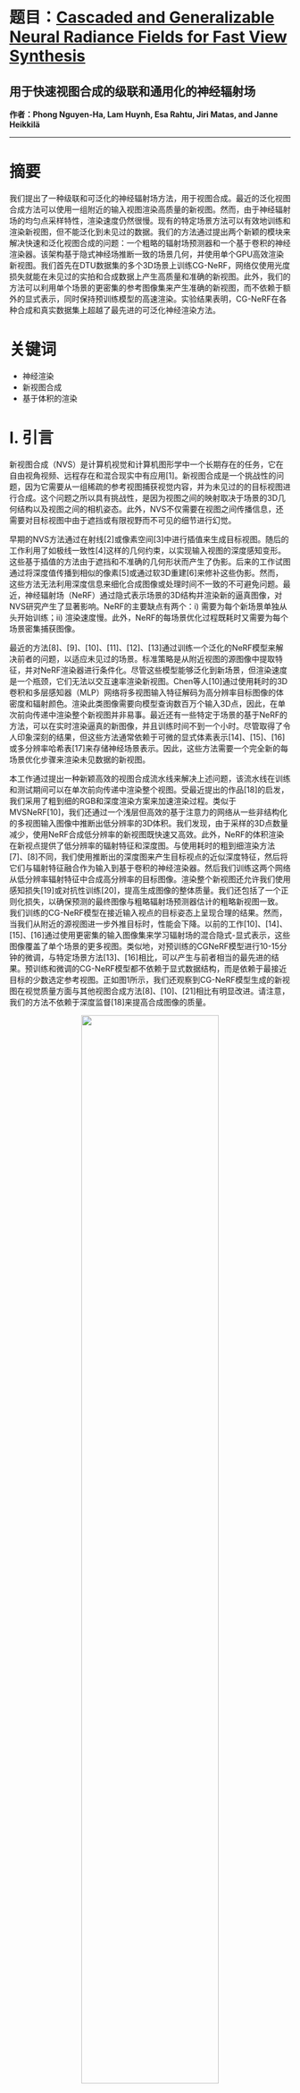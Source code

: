 # 题目：[Cascaded and Generalizable Neural Radiance Fields for Fast View Synthesis](https://ieeexplore.ieee.org/document/10328666/)
## 用于快速视图合成的级联和通用化的神经辐射场
**作者：Phong Nguyen-Ha, Lam Huynh, Esa Rahtu, Jiri Matas, and Janne Heikkilä**
****
# 摘要
我们提出了一种级联和可泛化的神经辐射场方法，用于视图合成。最近的泛化视图合成方法可以使用一组附近的输入视图渲染高质量的新视图。然而，由于神经辐射场的均匀点采样特性，渲染速度仍然很慢。现有的特定场景方法可以有效地训练和渲染新视图，但不能泛化到未见过的数据。我们的方法通过提出两个新颖的模块来解决快速和泛化视图合成的问题：一个粗略的辐射场预测器和一个基于卷积的神经渲染器。该架构基于隐式神经场推断一致的场景几何，并使用单个GPU高效渲染新视图。我们首先在DTU数据集的多个3D场景上训练CG-NeRF，网络仅使用光度损失就能在未见过的实拍和合成数据上产生高质量和准确的新视图。此外，我们的方法可以利用单个场景的更密集的参考图像集来产生准确的新视图，而不依赖于额外的显式表示，同时保持预训练模型的高速渲染。实验结果表明，CG-NeRF在各种合成和真实数据集上超越了最先进的可泛化神经渲染方法。

# 关键词
- 神经渲染
- 新视图合成
- 基于体积的渲染

# I. 引言
新视图合成（NVS）是计算机视觉和计算机图形学中一个长期存在的任务，它在自由视角视频、远程存在和混合现实中有应用[1]。新视图合成是一个挑战性的问题，因为它需要从一组稀疏的参考视图捕获视觉内容，并为未见过的的目标视图进行合成。这个问题之所以具有挑战性，是因为视图之间的映射取决于场景的3D几何结构以及视图之间的相机姿态。此外，NVS不仅需要在视图之间传播信息，还需要对目标视图中由于遮挡或有限视野而不可见的细节进行幻觉。

早期的NVS方法通过在射线[2]或像素空间[3]中进行插值来生成目标视图。随后的工作利用了如极线一致性[4]这样的几何约束，以实现输入视图的深度感知变形。这些基于插值的方法由于遮挡和不准确的几何形状而产生了伪影。后来的工作试图通过将深度值传播到相似的像素[5]或通过软3D重建[6]来修补这些伪影。然而，这些方法无法利用深度信息来细化合成图像或处理时间不一致的不可避免问题。最近，神经辐射场（NeRF）通过隐式表示场景的3D结构并渲染新的逼真图像，对NVS研究产生了显著影响。NeRF的主要缺点有两个：i) 需要为每个新场景单独从头开始训练；ii) 渲染速度慢。此外，NeRF的每场景优化过程既耗时又需要为每个场景密集捕获图像。

最近的方法[8]、[9]、[10]、[11]、[12]、[13]通过训练一个泛化的NeRF模型来解决前者的问题，以适应未见过的场景。标准策略是从附近视图的源图像中提取特征，并对NeRF渲染器进行条件化。尽管这些模型能够泛化到新场景，但渲染速度是一个瓶颈，它们无法以交互速率渲染新视图。Chen等人[10]通过使用耗时的3D卷积和多层感知器（MLP）网络将多视图输入特征解码为高分辨率目标图像的体密度和辐射颜色。渲染此类图像需要向模型查询数百万个输入3D点，因此，在单次前向传递中渲染整个新视图并非易事。最近还有一些特定于场景的基于NeRF的方法，可以在实时渲染逼真的新图像，并且训练时间不到一个小时。尽管取得了令人印象深刻的结果，但这些方法通常依赖于可微的显式体素表示[14]、[15]、[16]或多分辨率哈希表[17]来存储神经场景表示。因此，这些方法需要一个完全新的每场景优化步骤来渲染未见数据的新视图。

本工作通过提出一种新颖高效的视图合成流水线来解决上述问题，该流水线在训练和测试期间可以在单次前向传递中渲染整个视图。受最近提出的作品[18]的启发，我们采用了粗到细的RGB和深度渲染方案来加速渲染过程。类似于MVSNeRF[10]，我们还通过一个浅层但高效的基于注意力的网络从一些非结构化的多视图输入图像中推断出低分辨率的3D体积。我们发现，由于采样的3D点数量减少，使用NeRF合成低分辨率的新视图既快速又高效。此外，NeRF的体积渲染在新视点提供了低分辨率的辐射特征和深度图。与使用耗时的粗到细渲染方法[7]、[8]不同，我们使用推断出的深度图来产生目标视点的近似深度特征，然后将它们与辐射特征融合作为输入到基于卷积的神经渲染器。然后我们训练这两个网络从低分辨率辐射特征中合成高分辨率的目标图像。渲染整个新视图还允许我们使用感知损失[19]或对抗性训练[20]，提高生成图像的整体质量。我们还包括了一个正则化损失，以确保预测的最终图像与粗略辐射场预测器估计的粗略新视图一致。
我们训练的CG-NeRF模型在接近输入视点的目标姿态上呈现合理的结果。然而，当我们从附近的源视图进一步外推目标时，性能会下降。以前的工作[10]、[14]、[15]、[16]通过使用更密集的输入图像集来学习辐射场的混合隐式-显式表示，这些图像覆盖了单个场景的更多视图。类似地，对预训练的CGNeRF模型进行10-15分钟的微调，与特定场景方法[13]、[16]相比，可以产生与前者相当的最先进的结果。预训练和微调的CG-NeRF模型都不依赖于显式数据结构，而是依赖于最接近目标的少数选定参考视图。正如图1所示，我们还观察到CG-NeRF模型生成的新视图在视觉质量方面与其他视图合成方法[8]、[10]、[21]相比有明显改进。请注意，我们的方法不依赖于深度监督[18]来提高合成图像的质量。

<div align=center>   <img src="https://img-blog.csdnimg.cn/direct/57366c964a734cf49d934fa6c1fc5f08.png" width="70%" /> </div>


CG-NeRF通过轻量级视图合成网络显示出强大的泛化能力，可以渲染新视角下逼真的图像。如果用额外的图像进一步优化，CG-NeRF将超越最近提出的可泛化视图合成方法[10]、[13]、[21]和每场景优化模型[7]、[16]。本工作的主要贡献包括：
- 一个高效的稀疏视图合成网络，采用粗略的辐射场预测器和神经渲染器，比NeRF[7]及其变体[10]、[13]、[21]快大约两个数量级的速度有效预测新图像。
- 提出的场景特定模型仅需要使用更多图像对预训练模型进行10-15分钟的微调。此外，CG-NeRF不需要额外的深度监督。
- CG-NeRF在新视图合成方面取得了最先进的结果，无论是在真实还是合成数据集上，如DTU[22]、Synthetic-NeRF[7]、Forward-Facing[23]和Tank&Temples[24]。

我们将在论文发表后公开发布源代码和神经网络模型。

# III. 提出的方法
本节详细描述了CG-NeRF的架构，它由两个模块组成：一个粗略辐射场预测器（第III-A节），它以较低的分辨率生成场景的几何和外观；以及一个基于卷积的神经渲染器（第III-B节），它结合了粗略和精细的特征来生成原始尺寸的最终目标图像。此外，我们还讨论了用于训练可泛化的CG-NeRF模型的损失函数，然后对单个场景进行微调（第III-C节）。

## A. 粗略辐射场预测器
我们对粗略辐射场的推断方法与最近关于泛化视图合成的许多工作是正交的。尽管这些方法的结果令人印象深刻，但它们无法实现快速视图合成。由于每个像素都是独立渲染的，数百万个查询的3D点必须通过深度网络。这种方案是昂贵的，因为查询的数量远大于渲染的像素总数。

CG-NeRF与上述方法的主要区别在于，我们在较低的分辨率下推断辐射场，以减少查询输入并加快渲染过程。通过这样做，我们还可以在单个前向传递中获得整个目标视图的几何和外观特征。我们的方法通过避免将所有查询的3D点分割成多个小块，并将每个小块作为小图像块进行渲染，从而绕过了NeRF的缓慢渲染。因此，NeRF需要多个前向传递来渲染新视图的补丁。基于补丁的渲染策略还阻止了NeRF及其变体使用GAN或感知损失来训练他们的模型，如果在训练期间生成了随机像素。相比之下，我们可以在这些损失之间训练CG-NeRF，即地面真实图像和估计的新视图在低分辨率和高分辨率之间的损失（见第III-C节）。

**特征提取：** 我们首先描述我们的流程（见图2），用于估计给定一组N个非结构化输入图像{In}及其姿态的目标视点的粗略辐射场。每个输入图像In首先被送入特征金字塔网络，以提取Fc∈ RH/4×W/4×C 和 Ff∈RH×W×C/4，分别是粗略和精细的2D图像特征。注意，Ff具有与原始输入相同的高度H和宽度W，因此我们稍后可以使用它们进行粗略到精细的合成。我们在粗略层次上不知道场景几何形状，因此我们均匀地采样了几个K个虚拟深度平面。因此，我们利用每个输入视图的粗略特征来构建目标视点的成本体积。这些特征Fc通过双线性采样变形到多个假设深度平面。然后，变形后的特征被连接起来构建每个视图的粗略体积Vn。

<div align=center>   <img src="https://img-blog.csdnimg.cn/direct/664358a2706d4f4da3786bf10d1854dd.png" width="70%" /> </div>


**多视图注意力学习：** 每个体积Vn包含目标视图的多个平面特征，因此需要一个空间推理架构来聚合这些N个体积，然后再进行神经渲染步骤。以前的工作使用普通的Transformers，由于多头注意力的大量计算，导致新视图的推理速度变慢。基于MVS的方法选择基于均值和方差的体积，稍后3D UNet可以处理以推断统一的场景编码体积。然而，由于与基于注意力的架构相比，3D Unet的接受场较小，因此受到限制。

在这项工作中，我们通过使用单个MobileViT块，这是Transformers的更节省内存的变体，结合了两种方法的优点。我们还计算了N个体积Vn之间的均值和方差，并将它们作为统计体积连接起来，然后传递给单个MobileViT块。该块通过多头注意力学习非重叠补丁之间的长期依赖关系。我们配置MobileViT块的输入和输出通道，产生一个统一的体积ˆV，其空间维度与Vn相同。通过学习关注提取的多视图特征，推断出的体积编码了场景几何和外观，这些可以稍后处理成体积密度和视图依赖特征，用于视图合成。

**粗略辐射场：** 使用统一的粗略体积ˆV，我们的方法学习了一个MLP网络M（见图3左）来回归体积密度σk和3D点xk及其观察方向dk的外观特征fk。具体来说，每个3D点xk是来自目标相机的射线与虚拟深度平面的交点。我们通过三线性插值获得采样点xk的特征ˆV(xk)。然后，粗略辐射场如下计算：

<div align=center>   <img src="https://img-blog.csdnimg.cn/direct/d6eedaa5889c4f8aaf57ac085caa05cb.png" width="70%" /> </div>


$$
(\sigma_k, f_k) = M\left[
\gamma(x_k), \gamma(d_k), \hat{V}(x_k)
\right]
\tag{1}
$$

其中γ是位置编码函数。在这项工作中，我们估计每点特征fk，这些特征稍后可以用于神经渲染器（在第III-B节中描述）。

我们设计模型M作为一个浅层MLP网络，以便训练/推理速度可以比NeRF的对应物更快。我们不是直接将位置嵌入γ(xk)和γ(d_k)连接到图像特征上，而是使用两个不同的全连接层，并将两个嵌入投影到潜在空间中，然后再与插值特征ˆV(xk)组合。增加这两个额外的层不会增加推理时间，但进一步提高了模型的学习能力。此外，由于将整个网络作为单个GPU内核处理，我们提出的架构比NeRF的对应物运行得更高效。

我们还采用[7]的体积渲染方法，通过可微分的光线步进来渲染新深度和特征。具体来说，我们可以通过沿射线r累积K个采样三维点的fk和σk来计算每射线特征Fr如下：

$$
\begin{align}
F_r = \sum_{k=1}^{K} \tau_k (1 - \exp(-\sigma_k \Delta k)) f_k \tag{2}
\end{align}
$$

$$
\begin{align}
\tau_k = \exp\left[
-\sum_{t=1}^{k-1} \sigma_t \Delta t
\right] \tag{3}
\end{align}
$$

其中 τi 是从射线原点到点 xk 的累积体积透射率，Δk 是相邻采样点之间的距离。收集目标相机的所有射线特征 Fr，我们获得了新视图的粗略特征图 F ∈ RH/4×W/4×C。我们还可以通过计算估计密度和 xk 的深度值的加权和，作为体积渲染的副产品，获得时间上一致的深度图 D ∈ RH/4×W/4。在没有学习预测原始分辨率下的新深度图的情况下，我们上采样粗略深度图 D，并使用它们通过特征融合步骤结合高分辨率输入特征 Ff_n。

## B. 神经渲染器

**特征融合：** 一旦我们得到了粗略的场景几何和外观估计，我们使用一个自动编码器网络来渲染最终的目标图像。使用粗略特征生成高分辨率的新视图是一个挑战。因此，我们利用[18]的深度平面重采样技术来获得具有与目标视图完全相同的空间分辨率的近深度特征F'。对于从目标相机发射的每个射线，我们在给定射线的预测深度值周围采样J个点。我们将这些点反向投影到每个输入相机中，并通过双线性插值获得它们对应的特征。

F'中每个像素F' ∈ RH×W ×JC/4是多视图变形特征的加权和，权重定义为每个输入视点处xk的逆深度。随着粗略辐射场预测器在预测深度图方面的改进，特征融合方法也是如此。有关更多详细信息，请参考[18]。

**UNet渲染器：** 为了在高分辨率下渲染新视图，我们将粗略特征F上采样以匹配原始目标的空间分辨率，然后与F'连接，再输入到一个完全卷积的UNet神经渲染器中，该渲染器包含三个上采样和下采样卷积层。我们没有使用编码器和解码器之间的跳跃连接，而是采用了几个带有快速傅里叶卷积（Fast Fourier Convolutions）的残差块。这些块具有图像范围的接受场，可以有效地结合多尺度特征F和F'来渲染高分辨率的新图像I+RGB。由于编码器和解码器之间没有跳跃连接，Unet模型也由于参数数量的减少而变得更小、更高效。

## C. 损失函数
我们使用细重建损失Lfine训练粗略辐射场预测器和自动编码器网络，这是I+RGB和地面真实图像之间的L1损失和感知损失的组合。也可以添加一个1×1的卷积层，将粗略特征F转换为低分辨率RGB颜色图像IRGB。输出一个中间的粗略新视图允许我们使用IRGB（见图3右）和下尺度地面真实图像之间的重建L1损失项Lcoarse来训练CG-NeRF。这个损失项还有助于规范粗略辐射场学习，而不依赖于深度监督。为了确保IRGB和I+RGB在视觉上与彼此一致，我们遵循[20]的双判别器设置，增加了一个铰链GAN损失LGAN。与在三个通道图像上进行判别不同，我们使用六通道真实和假图像进行对抗性训练。假图像IRGB在与I+RGB连接之前被上采样。地面真实图像也在与原始图像连接之前被下采样。

我们训练CG-NeRF的总光度损失计算为Ltotal = Lfine + Lcoarse + λLGAN。

# IV. 实验
在本节中，我们评估了CG-NeRF的性能，并将其生成的新视图与最先进的方法进行了比较。
## A. 实现细节
模型细节：模型使用Adam优化器进行训练，判别器的学习率为0.004，粗糙辐射场预测器和神经渲染器的学习率均为0.001，动量参数为(0, 0.9)。 $\lambda = 0.5, C = 64, K = 64, J = 4, N = 3, W = 640, H = 512$ ，MobileViT块有4个注意力头以加快推理速度。我们使用tiny-cuda-nn库的Pytorch扩展来实现全连接层。CG-NeRF的其他模块使用原生Pytorch实现。我们首先使用四个V100 GPU和16的批量大小，从零开始训练模型16小时。然后在单个V100 GPU上进行10-15分钟的微调，为每个测试场景实现最先进的结果。我们还尝试在消费级RTX 2080TI GPU上进行15分钟的微调，观察到在视图合成质量方面没有显著差异。
视图选择：我们遵循[51]中的视图选择方法，为每个目标图像选择最近的10个源图像。我们首先对每个训练场景运行标准结构从运动方法[52]，以估计数据集中每个图像的粗略深度图。然后，我们使用已知的相机内参和外参，将新视图中具有有效深度值的像素投影到每个输入图像中。对于每个新视图，我们选择最接近的10个输入图像，这些图像具有最多的有效投影。由于我们的方法受到GPU内存的限制，我们随后从10个最近视图中随机采样N个视图。在每个训练步骤中，输入到网络的视图数量N进一步在3-5之间均匀采样。
然而，当一组稀疏的N个附近视图只能覆盖场景的一小部分时，执行视图外推是具有挑战性的。我们通过在微调阶段增加N的数量来解决这个问题。我们在其他一般化的视图合成基线方法[10]、[21]上应用相同的视图选择策略，并在以下部分中报告与它们的比较结果。我们还在表V中更详细地讨论了增加N对训练性能的影响。
## B. 实验
*数据集*：我们在DTU[22]数据集上训练CG-NeRF以学习一个可推广的网络。DTU是一个MVS数据集，由在7种不同光照条件下的49个位置扫描的100多个场景组成。从49个相机姿态中，我们选择了10个作为视图合成的目标，并使用其余的姿态选择源图像。我们使用DTU数据集的测试集评估我们预训练模型的性能。为了进一步将CG-NeRF与最先进的方法进行比较，我们在Synthetic-NeRF[7]、Forward-Facing[23]和Tanks & Temples[24]数据集上测试了它，这些数据集的场景和视图分布与我们的训练集不同。每个场景包括12到62张图像，其中这些图像的1/8被留作测试。

*基线*：在这次评估中，我们将CG-NeRF与一般化的视图合成和纯场景优化方法进行了比较。前者方法[8]、[10]、[21]有无每个场景优化来预测新视图。我们使用他们提供的代码在DTU数据集[22]上训练它们，然后对每个测试场景进行微调，以进行公平比较。此外，我们还将我们的方法与最近的特定场景合成方法如Instant-NGP[17]、PointNeRF[13]和DVGO[16]进行了比较。我们使用他们的公共代码训练特定场景模型，并定性和定量地比较了它们与我们方法生成的新视图。我们使用四个V100 GPU来训练和测试所有基线，并与我们的方法进行比较，以进行公平比较。

*指标*：我们报告了CG-NeRF和其他最先进方法的PSNR、SSIM和感知相似性(LPIPS)[53]。我们在表I中总结了CG-NeRF和其他最先进方法的定量和定性结果，并使用来自四个不同数据集[7]、[22]、[23]、[24]的样本在表1、图4和图5中进行了展示。更多定性结果请参见补充视频。

<div align=center>   <img src="https://img-blog.csdnimg.cn/direct/8e9be34951b24d1a8f4ea504d70b6a53.png" width="70%" /> </div>
<div align=center>   <img src="https://img-blog.csdnimg.cn/direct/c2aabda0e5cb403c8e4ef205f075e315.png" width="70%" /> </div>


*在看到的数据集上的测试*：我们首先在DTU数据集的测试集上评估CG-NeRF。由于我们的方法是在相同数据集的训练集上训练的，我们观察到预训练的CG-NeRF和每个场景优化的CG-NeRF†都能在未见过的测试场景中重建准确的新视图，如图4的第二和第三列所示。此外，它们在定量和定性上都优于其他最先进的方法。IBRNet[21]和MVSNeRF[10]的直接推理网络无法产生窗户的真实纹理和玩具角色鼻尖的反射。这两个基线倾向于预测模糊的结果，并且无法恢复细节，如图4的放大插图所示。由于这些方法预测每个像素的高分辨率新视图来自一个低分辨率的特征体积，它们的MLP网络必须解决两个困难的任务，即图像合成和超分辨率。相反，我们通过两个不同的网络来解决这两个任务：一个估计粗糙的辐射特征，另一个使用对抗性训练和基于卷积的神经渲染器来细化它们。如图4所示，如果两个模型都针对每个测试场景进行了优化，IBRNet*和MVSNeRF†的渲染结果会更清晰。请注意，它们都需要大约24分钟到1小时的时间来实现清晰的结果，但仍然没有我们的在15分钟内为所有测试场景微调的方法准确。

*在未见过的数据集上的测试*：为了进一步测试我们方法在未见数据上的泛化能力，我们在三个合成和真实数据集上进行了实验。如图5的第二列所示，CG-NeRF能够在所有测试新视图上产生合理的结果，这些新视图与训练时使用的DTU图像非常不同。尽管没有见过这些测试图像，CG-NeRF模型仍然展现出与训练了相同时间的MVSNeRF†变体相竞争的结果。在将近一个小时的微调后，IBRNet∗显著提高了其结果，但仍然无法像我们的方法那样估计出同样准确的新视图。在四分之一小时的优化后，CG-NeRF†在这些未见过的合成和真实数据集上产生了比MVSNeRF†和IBRNet∗更清晰、更逼真的新视图。尽管在测试场景上进行了训练，但这两种基线方法都无法渲染出如此精细的细节，因为它们只在随机渲染和地面真实像素之间使用L2颜色损失。在Synthetic-NeRF数据集的船场景中，我们优化的CG-NeRF†模型可以渲染出其他方法生成的新视图中不可见的薄结构。在Forward-Facing数据集的真实花朵和trex场景中，我们的生成图像中可以看到高频细节。此外，我们还可以观察到，在Tank&Temples数据集的第二个示例中，卡车门上的文字更清晰。尽管我们的预训练CG-NeRF模型无法恢复这些细节，但由于我们在训练期间应用的铰链GAN损失 $L_{GAN}$ ，渲染结果可以大大改善。请注意，由于生成的图像分辨率有限，其他基线方法不容易进行对抗性训练。这对我们的方法不是问题，因为我们可以高效地渲染整个新视图，而不必担心其他基线不可避免的内存不足问题。

我们还与最先进的特定场景视图合成PointNeRF[13]模型进行了比较。由于该方法不是为一般化视图合成而设计的，因此性能比CG-NeRF差。然而，我们观察到在测试数据上微调的PointNeRF†模型的性能有了显著提高。如图5的最后一列所示，PointNeRF†可以渲染细节，但生成的新视图仍然不如我们在所有测试场景中的准确。在Synthetic-NeRF数据集的具有挑战性的焦点场景中，我们的方法可以比PointNeRF†更清晰地渲染叶子，后者从点云渲染高分辨率的新视图，其中每个点的特征是从低分辨率的图像特征中插值得到的。尽管使用了内存昂贵的点云表示，PointNeRF†仍然无法渲染新视图的高质量细节，特别是当我们近距离查看生成图像的内容时。

*渲染速度*：在本节中，我们比较了完整的CG-NeRF模型和其他视图合成方法之间的渲染速度。总的来说，我们的方法不仅产生更好的新视图，而且比以前的工作渲染得更快。pixelNeRF[8]和IBRNet[21]需要超过半分钟的时间来渲染单个新图像，因为该方法使用耗时的基于MLP的架构进行多视图聚合，并且它还继承了NeRF的慢渲染。此外，它还需要几个小时的训练时间，但表现仍然不如我们的方法。

基于点的方法PointNeRF[13]通过直接从其混合隐式-显式体素表示中渲染新视图来提高速度。然而，该方法仍然缓慢，无法以交互式速率渲染新视图。如表II所示，我们5-15分钟微调的CG-NeRF模型不仅优于最先进的特定场景快速视图合成方法[16]、[17]，而且至少比它们快3倍。我们发现，使用所提出的全融合MLP和基于卷积的神经渲染器渲染整个新视图比使用NeRF及其变体的深度MLP模型顺序渲染单个像素更快。

<div align=center>   <img src="https://img-blog.csdnimg.cn/direct/9eb6fba29da64019ba9d04b4fc3536b8.png" width="70%" /> </div>

# V. 消融研究
## A. 架构设计
表IV和图6总结了使用Forward-Facing数据集[24]的测试集对CG-NeRF进行不同架构选择的定量和定性结果。我们首先定义了一个“随机射线”变体的CG-NeRF，在训练期间估计高分辨率新视图的随机采样像素[10]、[21]。独立渲染每个像素会导致预测的新视图出现可见的伪影和模糊。如果我们使用基于卷积的神经渲染器来估计整个新视图，渲染结果会更好。然而，这个模型不能产生合理的目标视图，因为它们仍然包含不正确的几何形状和渲染不佳的镜面反射区域。通过使用粗糙重建损失 $L_{coarse}$ 对我们的模型进行正则化，我们解决了上述问题，并观察到新视图的质量有了极大的提高。最后，我们发现添加一个铰链GAN损失 $L_{GAN}$ 和[20]中的双判别器有助于我们实现最先进的结果，如Fig. 6的最后一列所示。我们在补充视频中提供了更多的比较结果。

<div align=center>   <img src="https://img-blog.csdnimg.cn/direct/3d8f7ce8df5146878c2235724acef70c.png" width="70%" /> </div>

<div align=center>   <img src="https://img-blog.csdnimg.cn/direct/3417046f28d940a494a97fe627cb0407.png" width="70%" /> </div>

## B. 渲染大型4K新视图
由于我们使用基于卷积的神经渲染器来获取高分辨率图像，CG-NeRF可以接受Forward-Facing数据集[23]的非常大的4K输入图像，并生成新视图。在表III中，我们在800x800和4K分辨率下将我们的方法与其他NeRF变体进行了比较。

<div align=center>   <img src="https://img-blog.csdnimg.cn/direct/aa7524123c4a49d1845308c077e8b094.png" width="70%" /> </div>


我们首先进行一个实验，测试我们的神经渲染器是否能够改进现有的视图合成方法，如PointNeRF[13]和Instant-NGP[17]，在测试标准800x800分辨率下的表现。带有‡符号的方法表明，它们被训练以产生更小的新视图，然后后来使用我们的神经渲染器上采样到原始大小。给定相同的训练时间，这两种基线方法产生了几乎相似的新视图，但渲染时间显著提高。这进一步突出了我们的新型神经渲染器对最近提出的方法的有用性，它可以轻松地插入现有系统中。

我们还发现，直接优化PointNeRF[13]和Instant-NGP[17]在4K图像上需要超过20GB的GPU内存和更长的训练时间才能获得良好的合成结果。因此，我们应用了上述的上采样策略来减少内存占用。相比之下，我们的方法只需要大约5GB的GPU内存来合成高质量的4K新视图。我们不是从头开始训练CG-NeRF‡模型，而是微调我们的通用CG-NeRF模型并输出4K图像。实验结果在表III中显示，优化基于卷积的神经渲染器可以在测试标准800x800和非常高的4K分辨率下提高新视图的合成质量。此外，渲染单个4K新图像需要2.5秒，但我们的方法仍然比其他基线快得多。
# C. 时空一致性
从补充材料中可以看出，我们的通用和微调后的CG-NeRF模型使用学习到的编码器-解码器结构渲染具有多视图一致性的高保真度新视图。在最近的3D生成NeRF基础方法[20]、[54]中也观察到了类似的结果，我们可以从2D低分辨率特征映射中产生高分辨率3D一致性新视图。在这项工作中，我们遵循最近提出的EG3D[20]的设计，该设计使用双判别器来强制执行高分辨率和低分辨率输出之间的一致性结果。[20]的上采样神经渲染器与我们提出的编码器-解码器网络类似，但我们使用一组稀疏的输入视图来条件化合成过程。

如Fig. 2所示，我们还使用聚合变形特征作为神经渲染器的输入。这些变形特征与粗糙辐射场特征一致，因为我们利用预测的粗糙深度图执行特征融合，如第III-B节所述。因此，我们添加了一个正则化损失 $L_{coarse}$ 来训练粗糙辐射场预测器。我们发现，使用一个简单而有效的损失函数不仅可以提高低分辨率和高分辨率新视图的质量，还可以提高连续新视图之间的时间一致性。没有 $L_{coarse}$ ，预测的新视图在边界附近包含显著的伪影，并且由于使用2D Unet渲染器独立渲染每个新视点，因此时间一致性也较差（见图7）。通过强制网络估计准确的下采样新视图，我们的方法可以学习在更高分辨率下产生一致的特征。我们还尝试了[54]的改进设计在我们的流水线上，并观察到类似的结果。

<div align=center>   <img src="https://img-blog.csdnimg.cn/direct/44dc1c0c919a4c05a5465dbb7971d364.png" width="70%" /> </div>

## D. 输入视图的数量

在表V中，我们评估了我们方法的性能，使用Tanks和Temples[24]数据集，随着源图像数量的增加。我们报告了使用多达10个源图像的SSIM和LPIPS指标。我们观察到CG-NeRF在有7个输入视图时表现最佳，然后结果变差。当参考和目标姿态彼此相距较远时，不准确的回归深度图将导致新视图的准确性降低。因此，拥有接近目标视图且自遮挡较少的视图对于合成新视图至关重要。如果很难收集到目标视图周围的视图，那么增加与目标视图有重叠视角的视图也是必要的。

<div align=center>   <img src="https://img-blog.csdnimg.cn/direct/b1facb740dc64698b4d032c031f48c98.png" width="70%" /> </div>

# VI. 结论
我们提出了CG-NeRF，这是一种新方法，用于解决从稀疏和非结构化的输入图像集合进行新视角合成的挑战性问题。由于其粗糙的神经辐射场预测器和基于卷积的神经渲染器，CG-NeRF能够不依赖任何额外的显式数据结构来生成目标视图的所有像素。此外，它还实现了高效的每个场景的优化，仅需要10-15分钟，从而实现与最近需要几个小时训练的最新技术方法相媲美甚至超越的渲染质量。

# 声明
本文内容为论文学习收获分享，受限于知识能力，本文队员问的理解可能存在偏差，最终内容以原论文为准。本文信息旨在传播和学术交流，其内容由作者负责，不代表本号观点。文中作品文字、图片等如涉及内容、版权和其他问题，请及时与我们联系，我们将在第一时间回复并处理。
